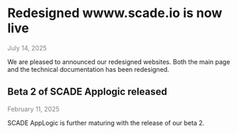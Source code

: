 # Redesigned wwww.scade.io is now live
<span style="color:gray">
July 14, 2025
</span>

We are pleased to announced our redesigned websites. Both the main page and the technical documentation has been redesigned. 

## Beta 2 of SCADE Applogic released

<span style="color:gray">
February 11, 2025
</span>

SCADE AppLogic is further maturing with the release of our beta 2.
